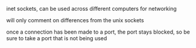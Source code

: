 inet sockets, can be used across different computers for networking

will only comment on differences from the unix sockets

once a connection has been made to a port, the port stays blocked,
so be sure to take a port that is not being used
